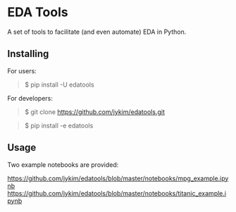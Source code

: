 # EDA Tools

A set of tools to facilitate (and even automate) EDA in Python.

## Installing

For users:

> $ pip install -U edatools

For developers:

> $ git clone https://github.com/jykim/edatools.git

> $ pip install -e edatools

## Usage

Two example notebooks are provided:

https://github.com/jykim/edatools/blob/master/notebooks/mpg_example.ipynb
https://github.com/jykim/edatools/blob/master/notebooks/titanic_example.ipynb

